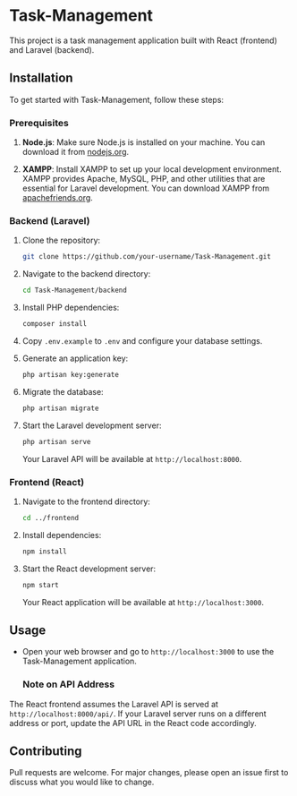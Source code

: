 

# Task-Management

This project is a task management application built with React (frontend) and Laravel (backend).

## Installation

To get started with Task-Management, follow these steps:

### Prerequisites

1. **Node.js**: Make sure Node.js is installed on your machine. You can download it from [nodejs.org](https://nodejs.org/).

2. **XAMPP**: Install XAMPP to set up your local development environment. XAMPP provides Apache, MySQL, PHP, and other utilities that are essential for Laravel development. You can download XAMPP from [apachefriends.org](https://www.apachefriends.org/).

### Backend (Laravel)

1. Clone the repository:

   ```bash
   git clone https://github.com/your-username/Task-Management.git
   ```

2. Navigate to the backend directory:

   ```bash
   cd Task-Management/backend
   ```

3. Install PHP dependencies:

   ```bash
   composer install
   ```

4. Copy `.env.example` to `.env` and configure your database settings.

5. Generate an application key:

   ```bash
   php artisan key:generate
   ```

6. Migrate the database:

   ```bash
   php artisan migrate
   ```

7. Start the Laravel development server:

   ```bash
   php artisan serve
   ```

   Your Laravel API will be available at `http://localhost:8000`.

### Frontend (React)

1. Navigate to the frontend directory:

   ```bash
   cd ../frontend
   ```

2. Install dependencies:

   ```bash
   npm install
   ```

3. Start the React development server:

   ```bash
   npm start
   ```

   Your React application will be available at `http://localhost:3000`.

## Usage

- Open your web browser and go to `http://localhost:3000` to use the Task-Management application.
  
  ### Note on API Address

The React frontend assumes the Laravel API is served at `http://localhost:8000/api/`. If your Laravel server runs on a different address or port, update the API URL in the React code accordingly.

## Contributing

Pull requests are welcome. For major changes, please open an issue first to discuss what you would like to change.

